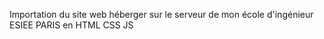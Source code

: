 Importation du site web héberger sur le serveur de mon école d'ingénieur ESIEE PARIS en HTML CSS JS
